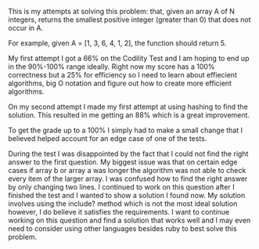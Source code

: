 This is my attempts at solving this problem: that, given an array A of N integers, returns the smallest positive integer (greater than 0) that does not occur in A.

For example, given A = [1, 3, 6, 4, 1, 2], the function should return 5.

My first attempt I got a 66% on the Codility Test and I am hoping to end up in the 90%-100% range ideally. Right now my score has a 100% correctness but a 25% for efficiency so I need to learn about effiecient algorithms, big O notation and figure out how to create more efficient algorithms.

On my second attempt I made my first attempt at using hashing to find the solution. This resulted in me getting an 88% which is a great improvement.

To get the grade up to a 100% I simply had to make a small change that I believed helped account for an edge case of one of the tests.

During the test I was disappointed by the fact that I could not find the right answer to the first question. My biggest issue was that on certain edge cases if array b or array a was longer the algorithm was not able to check every item of the larger array. I was confused how to find the right answer by only changing two lines. I continued to work on this question after I finished the test and I wanted to show a solution I found now. My solution involves using the include? method which is not the most ideal solution however, I do believe it satisfies the requirements. I want to continue working on this question and find a solution that works well and I may even need to consider using other languages besides ruby to best solve this problem.  
